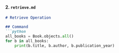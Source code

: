 #### 2. `retrieve.md`

```markdown
# Retrieve Operation

## Command
```python
all_books = Book.objects.all()
for b in all_books:
    print(b.title, b.author, b.publication_year)

